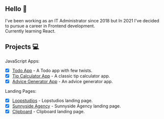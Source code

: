 ## Hello 🙂

I've been working as an IT Administrator since 2018 but In 2021 I've decided to pursue a career in Frontend development.
<br />
Currently learning React.

## Projects 💻

JavaScript Apps:

- [x] [Todo App](https://radoslawlagan.github.io/Todo-app/) - A Todo app with few twists.
- [x] [Tip Calculator App](https://radoslawlagan.github.io/Tip-calculator-app/) - A classic tip calculator app.
- [x] [Advice Generator App](https://radoslawlagan.github.io/Advice-generator-app/) - An advice generator app.

Landing Pages:

- [x] [Loopstudios](https://radoslawlagan.github.io/Loopstudios-landing-page/) - Lopstudios landing page.
- [x] [Sunnyside Agency](https://radoslawlagan.github.io/Sunnyside-agency-landing-page/) - Sunnyside Agency landing page.
- [x] [Clipboard](https://radoslawlagan.github.io/Clipboard-landing-page/) - Clipboard landing page.
